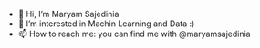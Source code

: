 - 👋 Hi, I’m Maryam Sajedinia
- 👀 I’m interested in Machin Learning and Data :)
- 📫 How to reach me: you can find me with @maryamsajedinia

<!---
maryamsajedi/maryamsajedi is a ✨ special ✨ repository because its `README.md` (this file) appears on your GitHub profile.
You can click the Preview link to take a look at your changes.
--->
